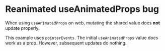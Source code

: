 # Reanimated useAnimatedProps bug

When using `useAnimatedProps` on web, mutating the shared value does **not** update properly.

This example uses `pointerEvents`. The initial `useAnimatedProps` value does work as a prop. However, subsequent updates do nothing.
